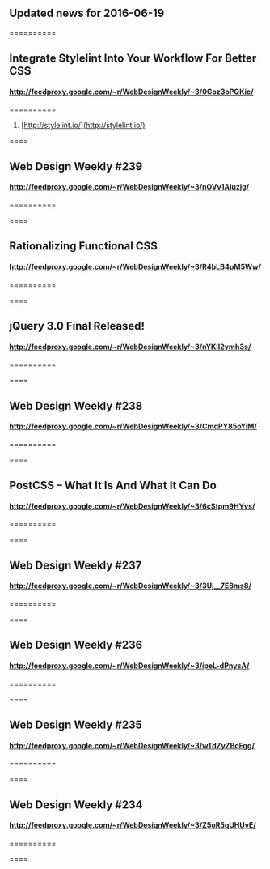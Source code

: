 ## Updated news for 2016-06-19 

==========
## Integrate Stylelint Into Your Workflow For Better CSS
#### http://feedproxy.google.com/~r/WebDesignWeekly/~3/0Goz3oPQKic/

==========
  1. [http://stylelint.io/](http://stylelint.io/) 

====
## Web Design Weekly #239
#### http://feedproxy.google.com/~r/WebDesignWeekly/~3/nOVv1Aluzjg/

==========

====
## Rationalizing Functional CSS
#### http://feedproxy.google.com/~r/WebDesignWeekly/~3/R4bLB4pM5Ww/

==========

====
## jQuery 3.0 Final Released!
#### http://feedproxy.google.com/~r/WebDesignWeekly/~3/nYKIl2ymh3s/

==========

====
## Web Design Weekly #238
#### http://feedproxy.google.com/~r/WebDesignWeekly/~3/CmdPY85oYiM/

==========

====
## PostCSS – What It Is And What It Can Do
#### http://feedproxy.google.com/~r/WebDesignWeekly/~3/6cStpm9HYvs/

==========

====
## Web Design Weekly #237
#### http://feedproxy.google.com/~r/WebDesignWeekly/~3/3Uj__7E8ms8/

==========

====
## Web Design Weekly #236
#### http://feedproxy.google.com/~r/WebDesignWeekly/~3/ipeL-dPnysA/

==========

====
## Web Design Weekly #235
#### http://feedproxy.google.com/~r/WebDesignWeekly/~3/wTdZyZBcFgg/

==========

====
## Web Design Weekly #234
#### http://feedproxy.google.com/~r/WebDesignWeekly/~3/Z5oR5qUHUvE/

==========

====
